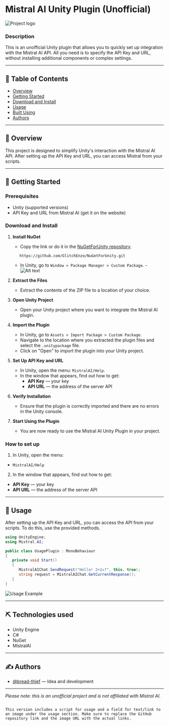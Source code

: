# Mistral AI Unity Plugin (Unofficial)
![Project logo](https://ltdfoto.ru/images/2025/05/16/Banner.png)

### Description
This is an unofficial Unity plugin that allows you to quickly set up integration with the Mistral AI API. All you need is to specify the API Key and URL, without installing additional components or complex settings.

---

## 📝 Table of Contents
- [Overview](#overview)
- [Getting Started](#getting-started)
- [Download and Install](#download-and-install)
- [Usage](#usage)
- [Built Using](#built-using)
- [Authors](#authors)

---

## 🧐 Overview <a name="overview"></a>
This project is designed to simplify Unity's interaction with the Mistral AI API. After setting up the API Key and URL, you can access Mistral from your scripts.

---

## 🏁 Getting Started <a name="getting-started"></a>

### Prerequisites
- Unity (supported versions)
- API Key and URL from Mistral AI (get it on the website)

### Download and Install <a name="download-and-install"></a>
1. **Install NuGet**
   - Copy the link or do it in the [NuGetForUnity repository](https://github.com/GlitchEnzo/NuGetForUnity).
   ~~~
      https://github.com/GlitchEnzo/NuGetForUnity.git
   ~~~
   - In Unity, go to `Window > Package Manager > Custom Package`.
   -![Alt text](https://ibb.co/r2SXJHY1)
2. **Extract the Files**
   - Extract the contents of the ZIP file to a location of your choice.

3. **Open Unity Project**
   - Open your Unity project where you want to integrate the Mistral AI plugin.

4. **Import the Plugin**
   - In Unity, go to `Assets > Import Package > Custom Package`.
   - Navigate to the location where you extracted the plugin files and select the `.unitypackage` file.
   - Click on "Open" to import the plugin into your Unity project.

5. **Set Up API Key and URL**
   - In Unity, open the menu: `MistralAI/Help`.
   - In the window that appears, find out how to get:
     - **API Key** — your key
     - **API URL** — the address of the server API

6. **Verify Installation**
   - Ensure that the plugin is correctly imported and there are no errors in the Unity console.

7. **Start Using the Plugin**
   - You are now ready to use the Mistral AI Unity Plugin in your project.

### How to set up
1. In Unity, open the menu:
- `MistralAI/Help`
2. In the window that appears, find out how to get:
- **API Key** — your key
- **API URL** — the address of the server API

---

## 🚀 Usage <a name="usage"></a>
After setting up the API Key and URL, you can access the API from your scripts. To do this, use the provided methods.

```csharp
using UnityEngine;
using Mistral.AI;

public class UsagePlugin : MonoBehaviour
{
   private void Start()
   {
      MistralAIChat.SendRequest("Hello! 2+2=?", this, true);
      string request = MistralAIChat.GetCurrentResponse();
   }
}
```

![Usage Example](https://ltdfoto.ru/images/2025/05/16/UsageExample.png)

---

## ⛏️ Technologies used <a name="built-using"></a>
- Unity Engine
- C#
- NuGet
- MistralAI

---

## ✍️ Authors <a name="authors"></a>
- [@bread-thief](https://github.com/bread-thief) — Idea and development

---

*Please note: this is an unofficial project and is not affiliated with Mistral AI.*
```

This version includes a script for usage and a field for text/link to an image under the usage section. Make sure to replace the GitHub repository link and the image URL with the actual links.
